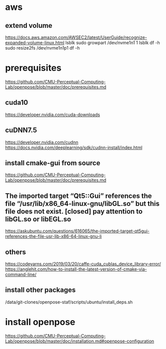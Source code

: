 # aws
## extend volume
https://docs.aws.amazon.com/AWSEC2/latest/UserGuide/recognize-expanded-volume-linux.html
lsblk
sudo growpart /dev/nvme1n1 1
lsblk
df -h
sudo resize2fs /dev/nvme1n1p1 
df -h

# prerequisites
https://github.com/CMU-Perceptual-Computing-Lab/openpose/blob/master/doc/prerequisites.md

## cuda10
https://developer.nvidia.com/cuda-downloads

## cuDNN7.5
https://developer.nvidia.com/cudnn
https://docs.nvidia.com/deeplearning/sdk/cudnn-install/index.html

## install cmake-gui from source
https://github.com/CMU-Perceptual-Computing-Lab/openpose/blob/master/doc/prerequisites.md
## The imported target “Qt5::Gui” references the file “/usr/lib/x86_64-linux-gnu/libGL.so” but this file does not exist. [closed] pay attention to libGL.so or libEGL.so
https://askubuntu.com/questions/616065/the-imported-target-qt5gui-references-the-file-usr-lib-x86-64-linux-gnu-li
## others
https://codeyarns.com/2019/03/20/caffe-cuda_cublas_device_library-error/
https://anglehit.com/how-to-install-the-latest-version-of-cmake-via-command-line/

## install other packages
/data/git-clones/openpose-staf/scripts/ubuntu/install_deps.sh

# install openpose
https://github.com/CMU-Perceptual-Computing-Lab/openpose/blob/master/doc/installation.md#openpose-configuration

